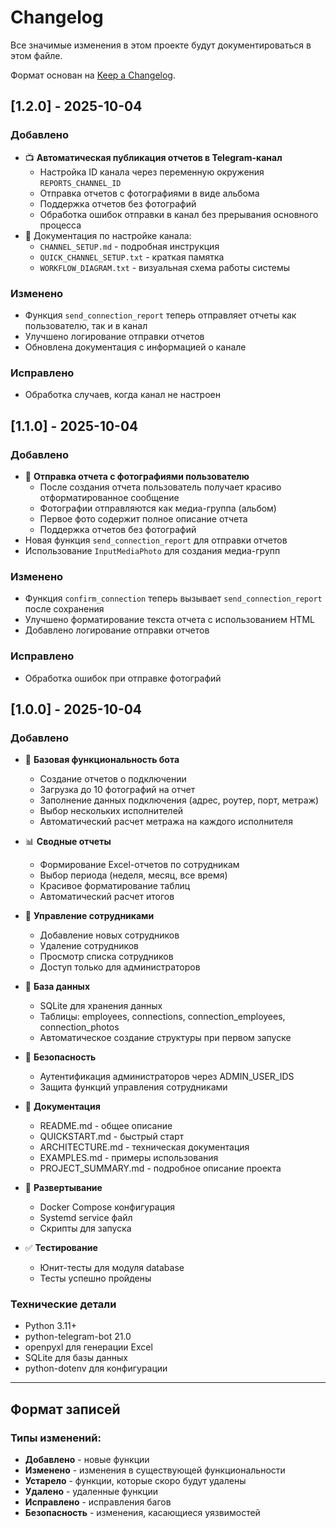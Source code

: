 # Changelog

Все значимые изменения в этом проекте будут документироваться в этом файле.

Формат основан на [Keep a Changelog](https://keepachangelog.com/ru/1.0.0/).

## [1.2.0] - 2025-10-04

### Добавлено
- 📺 **Автоматическая публикация отчетов в Telegram-канал**
  - Настройка ID канала через переменную окружения `REPORTS_CHANNEL_ID`
  - Отправка отчетов с фотографиями в виде альбома
  - Поддержка отчетов без фотографий
  - Обработка ошибок отправки в канал без прерывания основного процесса
- 📄 Документация по настройке канала:
  - `CHANNEL_SETUP.md` - подробная инструкция
  - `QUICK_CHANNEL_SETUP.txt` - краткая памятка
  - `WORKFLOW_DIAGRAM.txt` - визуальная схема работы системы

### Изменено
- Функция `send_connection_report` теперь отправляет отчеты как пользователю, так и в канал
- Улучшено логирование отправки отчетов
- Обновлена документация с информацией о канале

### Исправлено
- Обработка случаев, когда канал не настроен

## [1.1.0] - 2025-10-04

### Добавлено
- 📸 **Отправка отчета с фотографиями пользователю**
  - После создания отчета пользователь получает красиво отформатированное сообщение
  - Фотографии отправляются как медиа-группа (альбом)
  - Первое фото содержит полное описание отчета
  - Поддержка отчетов без фотографий
- Новая функция `send_connection_report` для отправки отчетов
- Использование `InputMediaPhoto` для создания медиа-групп

### Изменено
- Функция `confirm_connection` теперь вызывает `send_connection_report` после сохранения
- Улучшено форматирование текста отчета с использованием HTML
- Добавлено логирование отправки отчетов

### Исправлено
- Обработка ошибок при отправке фотографий

## [1.0.0] - 2025-10-04

### Добавлено
- 🤖 **Базовая функциональность бота**
  - Создание отчетов о подключении
  - Загрузка до 10 фотографий на отчет
  - Заполнение данных подключения (адрес, роутер, порт, метраж)
  - Выбор нескольких исполнителей
  - Автоматический расчет метража на каждого исполнителя
  
- 📊 **Сводные отчеты**
  - Формирование Excel-отчетов по сотрудникам
  - Выбор периода (неделя, месяц, все время)
  - Красивое форматирование таблиц
  - Автоматический расчет итогов

- 👥 **Управление сотрудниками**
  - Добавление новых сотрудников
  - Удаление сотрудников
  - Просмотр списка сотрудников
  - Доступ только для администраторов

- 💾 **База данных**
  - SQLite для хранения данных
  - Таблицы: employees, connections, connection_employees, connection_photos
  - Автоматическое создание структуры при первом запуске

- 🔐 **Безопасность**
  - Аутентификация администраторов через ADMIN_USER_IDS
  - Защита функций управления сотрудниками

- 📝 **Документация**
  - README.md - общее описание
  - QUICKSTART.md - быстрый старт
  - ARCHITECTURE.md - техническая документация
  - EXAMPLES.md - примеры использования
  - PROJECT_SUMMARY.md - подробное описание проекта

- 🚀 **Развертывание**
  - Docker Compose конфигурация
  - Systemd service файл
  - Скрипты для запуска

- ✅ **Тестирование**
  - Юнит-тесты для модуля database
  - Тесты успешно пройдены

### Технические детали

- Python 3.11+
- python-telegram-bot 21.0
- openpyxl для генерации Excel
- SQLite для базы данных
- python-dotenv для конфигурации

---

## Формат записей

### Типы изменений:
- **Добавлено** - новые функции
- **Изменено** - изменения в существующей функциональности
- **Устарело** - функции, которые скоро будут удалены
- **Удалено** - удаленные функции
- **Исправлено** - исправления багов
- **Безопасность** - изменения, касающиеся уязвимостей
